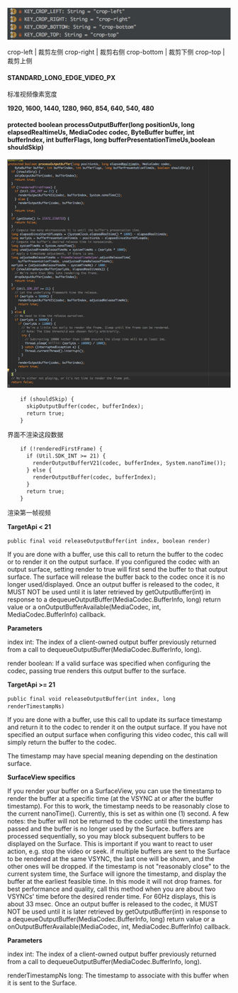 ![video_crop](../images/video_crop.png)

crop-left | 裁剪左侧
crop-right | 裁剪右侧
crop-bottom | 裁剪下侧
crop-top | 裁剪上侧

#### STANDARD_LONG_EDGE_VIDEO_PX

标准视频像素宽度

**1920, 1600, 1440, 1280, 960, 854, 640, 540, 480**


#### protected boolean processOutputBuffer(long positionUs, long elapsedRealtimeUs, MediaCodec codec, ByteBuffer buffer, int bufferIndex, int bufferFlags, long bufferPresentationTimeUs,boolean shouldSkip)

![processOutputBuffer](../images/MediaCodecVideoRenderer_processOutputBuffer.png)

```
    if (shouldSkip) {
      skipOutputBuffer(codec, bufferIndex);
      return true;
    }
```

界面不渲染这段数据

```
    if (!renderedFirstFrame) {
      if (Util.SDK_INT >= 21) {
        renderOutputBufferV21(codec, bufferIndex, System.nanoTime());
      } else {
        renderOutputBuffer(codec, bufferIndex);
      }
      return true;
    }
```

渲染第一帧视频

**TargetApi < 21**

`public final void releaseOutputBuffer(int index, boolean render)`

If you are done with a buffer, use this call to return the buffer to the codec or to render it on the output surface. If you configured the codec with an output surface, setting render to true will first send the buffer to that output surface. The surface will release the buffer back to the codec once it is no longer used/displayed. Once an output buffer is released to the codec, it MUST NOT be used until it is later retrieved by getOutputBuffer(int) in response to a dequeueOutputBuffer(MediaCodec.BufferInfo, long) return value or a onOutputBufferAvailable(MediaCodec, int, MediaCodec.BufferInfo) callback.

**Parameters**

index	int: The index of a client-owned output buffer previously returned from a call to dequeueOutputBuffer(MediaCodec.BufferInfo, long).

render	boolean: If a valid surface was specified when configuring the codec, passing true renders this output buffer to the surface.

**TargetApi >= 21**

`public final void releaseOutputBuffer(int index, long renderTimestampNs)`

If you are done with a buffer, use this call to update its surface timestamp and return it to the codec to render it on the output surface. If you have not specified an output surface when configuring this video codec, this call will simply return the buffer to the codec.

The timestamp may have special meaning depending on the destination surface.

**SurfaceView specifics**

If you render your buffer on a SurfaceView, you can use the timestamp to render the buffer at a specific time (at the VSYNC at or after the buffer timestamp). For this to work, the timestamp needs to be reasonably close to the current nanoTime(). Currently, this is set as within one (1) second. A few notes:
the buffer will not be returned to the codec until the timestamp has passed and the buffer is no longer used by the Surface.
buffers are processed sequentially, so you may block subsequent buffers to be displayed on the Surface. This is important if you want to react to user action, e.g. stop the video or seek.
if multiple buffers are sent to the Surface to be rendered at the same VSYNC, the last one will be shown, and the other ones will be dropped.
if the timestamp is not "reasonably close" to the current system time, the Surface will ignore the timestamp, and display the buffer at the earliest feasible time. In this mode it will not drop frames.
for best performance and quality, call this method when you are about two VSYNCs' time before the desired render time. For 60Hz displays, this is about 33 msec.
Once an output buffer is released to the codec, it MUST NOT be used until it is later retrieved by getOutputBuffer(int) in response to a dequeueOutputBuffer(MediaCodec.BufferInfo, long) return value or a onOutputBufferAvailable(MediaCodec, int, MediaCodec.BufferInfo) callback.

**Parameters**

index	int: The index of a client-owned output buffer previously returned from a call to dequeueOutputBuffer(MediaCodec.BufferInfo, long).

renderTimestampNs	long: The timestamp to associate with this buffer when it is sent to the Surface.






